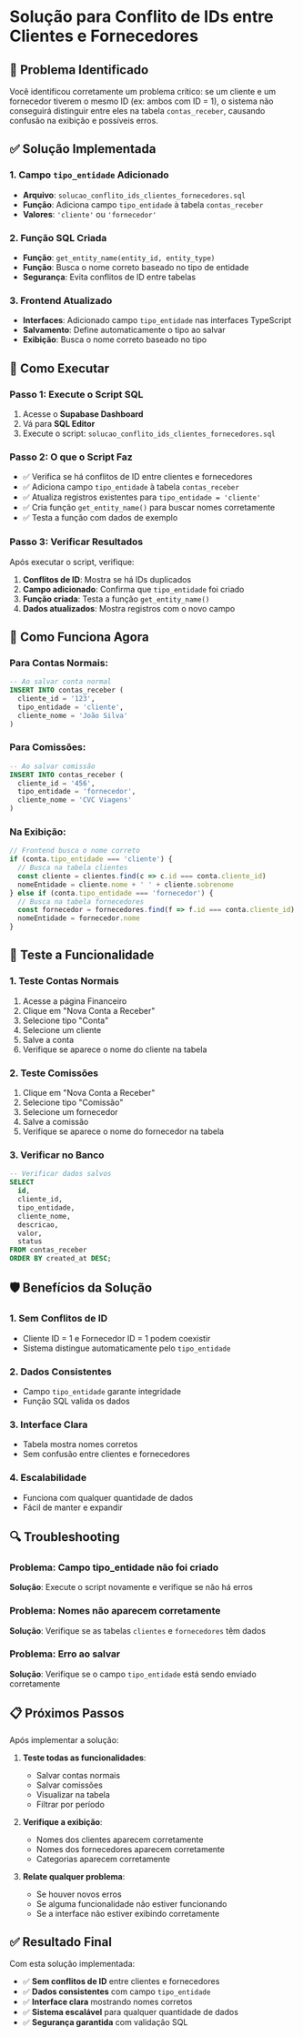 # Solução para Conflito de IDs entre Clientes e Fornecedores

## 🚨 Problema Identificado
Você identificou corretamente um problema crítico: se um cliente e um fornecedor tiverem o mesmo ID (ex: ambos com ID = 1), o sistema não conseguirá distinguir entre eles na tabela `contas_receber`, causando confusão na exibição e possíveis erros.

## ✅ Solução Implementada

### 1. Campo `tipo_entidade` Adicionado
- **Arquivo**: `solucao_conflito_ids_clientes_fornecedores.sql`
- **Função**: Adiciona campo `tipo_entidade` à tabela `contas_receber`
- **Valores**: `'cliente'` ou `'fornecedor'`

### 2. Função SQL Criada
- **Função**: `get_entity_name(entity_id, entity_type)`
- **Função**: Busca o nome correto baseado no tipo de entidade
- **Segurança**: Evita conflitos de ID entre tabelas

### 3. Frontend Atualizado
- **Interfaces**: Adicionado campo `tipo_entidade` nas interfaces TypeScript
- **Salvamento**: Define automaticamente o tipo ao salvar
- **Exibição**: Busca o nome correto baseado no tipo

## 🚀 Como Executar

### Passo 1: Execute o Script SQL
1. Acesse o **Supabase Dashboard**
2. Vá para **SQL Editor**
3. Execute o script: `solucao_conflito_ids_clientes_fornecedores.sql`

### Passo 2: O que o Script Faz
- ✅ Verifica se há conflitos de ID entre clientes e fornecedores
- ✅ Adiciona campo `tipo_entidade` à tabela `contas_receber`
- ✅ Atualiza registros existentes para `tipo_entidade = 'cliente'`
- ✅ Cria função `get_entity_name()` para buscar nomes corretamente
- ✅ Testa a função com dados de exemplo

### Passo 3: Verificar Resultados
Após executar o script, verifique:

1. **Conflitos de ID**: Mostra se há IDs duplicados
2. **Campo adicionado**: Confirma que `tipo_entidade` foi criado
3. **Função criada**: Testa a função `get_entity_name()`
4. **Dados atualizados**: Mostra registros com o novo campo

## 🔧 Como Funciona Agora

### Para Contas Normais:
```sql
-- Ao salvar conta normal
INSERT INTO contas_receber (
  cliente_id = '123',
  tipo_entidade = 'cliente',
  cliente_nome = 'João Silva'
)
```

### Para Comissões:
```sql
-- Ao salvar comissão
INSERT INTO contas_receber (
  cliente_id = '456',
  tipo_entidade = 'fornecedor',
  cliente_nome = 'CVC Viagens'
)
```

### Na Exibição:
```typescript
// Frontend busca o nome correto
if (conta.tipo_entidade === 'cliente') {
  // Busca na tabela clientes
  const cliente = clientes.find(c => c.id === conta.cliente_id)
  nomeEntidade = cliente.nome + ' ' + cliente.sobrenome
} else if (conta.tipo_entidade === 'fornecedor') {
  // Busca na tabela fornecedores
  const fornecedor = fornecedores.find(f => f.id === conta.cliente_id)
  nomeEntidade = fornecedor.nome
}
```

## 🧪 Teste a Funcionalidade

### 1. Teste Contas Normais
1. Acesse a página Financeiro
2. Clique em "Nova Conta a Receber"
3. Selecione tipo "Conta"
4. Selecione um cliente
5. Salve a conta
6. Verifique se aparece o nome do cliente na tabela

### 2. Teste Comissões
1. Clique em "Nova Conta a Receber"
2. Selecione tipo "Comissão"
3. Selecione um fornecedor
4. Salve a comissão
5. Verifique se aparece o nome do fornecedor na tabela

### 3. Verificar no Banco
```sql
-- Verificar dados salvos
SELECT 
  id,
  cliente_id,
  tipo_entidade,
  cliente_nome,
  descricao,
  valor,
  status
FROM contas_receber
ORDER BY created_at DESC;
```

## 🛡️ Benefícios da Solução

### 1. **Sem Conflitos de ID**
- Cliente ID = 1 e Fornecedor ID = 1 podem coexistir
- Sistema distingue automaticamente pelo `tipo_entidade`

### 2. **Dados Consistentes**
- Campo `tipo_entidade` garante integridade
- Função SQL valida os dados

### 3. **Interface Clara**
- Tabela mostra nomes corretos
- Sem confusão entre clientes e fornecedores

### 4. **Escalabilidade**
- Funciona com qualquer quantidade de dados
- Fácil de manter e expandir

## 🔍 Troubleshooting

### Problema: Campo tipo_entidade não foi criado
**Solução**: Execute o script novamente e verifique se não há erros

### Problema: Nomes não aparecem corretamente
**Solução**: Verifique se as tabelas `clientes` e `fornecedores` têm dados

### Problema: Erro ao salvar
**Solução**: Verifique se o campo `tipo_entidade` está sendo enviado corretamente

## 📋 Próximos Passos

Após implementar a solução:

1. **Teste todas as funcionalidades**:
   - Salvar contas normais
   - Salvar comissões
   - Visualizar na tabela
   - Filtrar por período

2. **Verifique a exibição**:
   - Nomes dos clientes aparecem corretamente
   - Nomes dos fornecedores aparecem corretamente
   - Categorias aparecem corretamente

3. **Relate qualquer problema**:
   - Se houver novos erros
   - Se alguma funcionalidade não estiver funcionando
   - Se a interface não estiver exibindo corretamente

## ✅ Resultado Final

Com esta solução implementada:
- ✅ **Sem conflitos de ID** entre clientes e fornecedores
- ✅ **Dados consistentes** com campo `tipo_entidade`
- ✅ **Interface clara** mostrando nomes corretos
- ✅ **Sistema escalável** para qualquer quantidade de dados
- ✅ **Segurança garantida** com validação SQL 